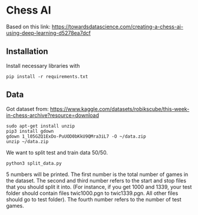 # Chess AI
Based on this link: https://towardsdatascience.com/creating-a-chess-ai-using-deep-learning-d5278ea7dcf

## Installation
Install necessary libraries with 

``` pip install -r requirements.txt ```

## Data
Got dataset from: https://www.kaggle.com/datasets/robikscube/this-week-in-chess-archive?resource=download
``` 
sudo apt-get install unzip
pip3 install gdown
gdown 1_l05GZQ1ExDo-PuUOD0bKkU9QMra3iL7 -O ~/data.zip
unzip ~/data.zip
 ```

 We want to split test and train data 50/50.
 ```
 python3 split_data.py
 ```
 5 numbers will be printed. The first number is the total number of games in the dataset. The second and third number refers to the start and stop files that you should split it into. (For instance, if you get 1000 and 1339, your test folder should contain files twic1000.pgn to twic1339.pgn. All other files should go to test folder). The fourth number refers to the number of test games.